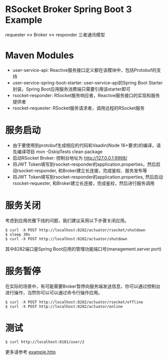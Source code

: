 RSocket Broker Spring Boot 3 Example
====================================

requester <-> Broker <-> responder 三者通讯模型

# Maven Modules

* user-service-api: Reactive服务接口定义都在该模块中，包括Protobuf的支持
* user-service-spring-boot-starter: user-service-api的Spring Boot Starter封装，Spring Boot应用服务消费端只需要引用该starter即可
* rsocket-responder: RSocket服务响应者，Reactive服务接口的实现和服务提供者
* rsocket-requester: RSocket服务请求者，调用远程的RSocket服务

# 服务启动

* 由于要使用到protobuf生成相应的代码和Vaadin(Node 16+要求)的编译，请先编译项目 mvn -DskipTests clean package
* 启动RSocket Broker: 控制台地址为 http://127.0.0.1:9998/
* 将JWT Token填写到rsocket-responder的application.properties，然后启动rsocket-responder, 和Broker建立长连接，完成鉴权、服务发布等
* 将JWT Token填写到rsocket-responder的application.properties, 然后启动rsocket-requester, 和Broker建立长连接，完成鉴权，然后进行服务调用

# 服务关闭

考虑到应用优雅下线的问题，我们建议采用以下步骤关闭应用。

```
$ curl -X POST http://localhost:8282/actuator/rsocket/shutdown
$ sleep 30s
$ curl -X POST http://localhost:8282/actuator/shutdown
```

其中8282端口是Spring Boot应用的管理功能端口号(management.server.port)

# 服务暂停

在实际的场景中，有可能需要Broker暂停向服务端发送信息，你可以通过控制台进行操作，当然你可以可以通过命令行操作应用。

```
$ curl -X POST http://localhost:8282/actuator/rsocket/offline
$ curl -X POST http://localhost:8282/actuator/online
```

# 测试

```
$ curl http://localhost:8181/user/2
```

更多请参考 [example.http](example.http)